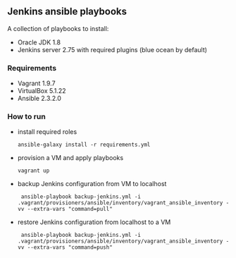 ## Jenkins ansible playbooks
A collection of playbooks to install:

* Oracle JDK 1.8
* Jenkins server 2.75 with required plugins (blue ocean by default)

### Requirements

* Vagrant 1.9.7
* VirtualBox 5.1.22
* Ansible 2.3.2.0


### How to run

* install required roles

      ansible-galaxy install -r requirements.yml

* provision a VM and apply playbooks

      vagrant up
      
* backup Jenkins configuration from VM to localhost
       
       ansible-playbook backup-jenkins.yml -i .vagrant/provisioners/ansible/inventory/vagrant_ansible_inventory -vv --extra-vars "command=pull"

* restore Jenkins configuration from localhost to a VM    

       ansible-playbook backup-jenkins.yml -i .vagrant/provisioners/ansible/inventory/vagrant_ansible_inventory -vv --extra-vars "command=push"

    


